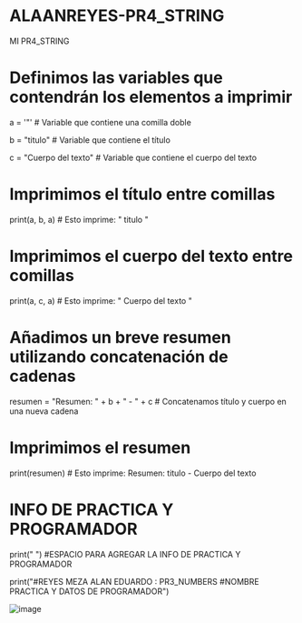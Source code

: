 # ALAANREYES-PR4_STRING
MI PR4_STRING

# Definimos las variables que contendrán los elementos a imprimir

a = '"'          # Variable que contiene una comilla doble

b = "titulo"     # Variable que contiene el título

c = "Cuerpo del texto"  # Variable que contiene el cuerpo del texto
# Imprimimos el título entre comillas

print(a, b, a)   # Esto imprime: " titulo "
# Imprimimos el cuerpo del texto entre comillas

print(a, c, a)   # Esto imprime: " Cuerpo del texto "
# Añadimos un breve resumen utilizando concatenación de cadenas

resumen = "Resumen: " + b + " - " + c  # Concatenamos título y cuerpo en una nueva cadena
# Imprimimos el resumen

print(resumen)  # Esto imprime: Resumen: titulo - Cuerpo del texto

#  INFO DE PRACTICA Y PROGRAMADOR
print(" ") #ESPACIO PARA AGREGAR LA INFO DE PRACTICA Y PROGRAMADOR

print("#REYES MEZA ALAN EDUARDO : PR3_NUMBERS #NOMBRE PRACTICA Y DATOS DE PROGRAMADOR")

![image](https://github.com/user-attachments/assets/42917ae1-1bcc-41cf-b318-8d1502afa479)

